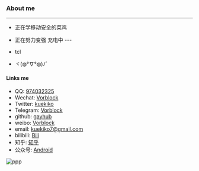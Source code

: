 ### About me
--- 
- 正在学移动安全的菜鸡    

- 正在努力变强 充电中  ---   

- tcl

- ヾ(◍°∇°◍)ﾉﾞ


#### Links me

- QQ: [974032325](https://vorblock.cc/about)
- Wechat: [Vorblock](https://vorblock.cc/img)
- Twitter: [kuekiko](https://twitter.com/kuekiko)
- Telegram: [Vorblock](https://t.me/Vorblock)
- github: [gayhub](https://github.com/kuekiko)
- weibo: [Vorblock](https://weibo.com/u/2952658161)
- email:  [kuekiko7@gmail.com](kuekiko7@gmail.com)
- bilibili: [Bili](https://space.bilibili.com/6477559)
- 知乎: [知乎](https://www.zhihu.com/people/vorblock/activities)
- 公众号: [Android](https://kuekiko.top/img)

![ppp](https://as2.bitinn.net/uploads/w5/cjrr6b2e9002h1t8hi9at4hw5.1080p.jpg)
